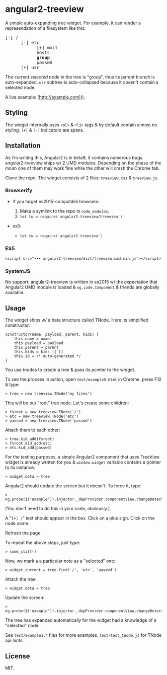 # angular2-treeview

A simple auto-expanding tree widget. For example, it can render a
represendation of a filesystem like this:

<pre>
[-] /
	  [-] etc
			[+] mail
			hosts
			<b>group</b>
			passwd
	  [+] usr
</pre>

The current _selected_ node in the tree is "group", thus its parent
branch is auto-expanded. `usr` subtree is auto-collapsed because it
doesn't contain a selected node.

A live example: [http://example.com]().

## Styling

The widget internally uses `<ul>` & `<li>` tags & by default contain
almost no styling. `[+]` & `[-]` indicators are spans.

## Installation

As I'm writing this, Angular2 is in beta9; it contains numerous
bugs. angular2-treeview ships w/ 2 UMD modules. Depending on the phase
of the moon one of them may work fine while the other will crash the
Chrome tab.

Clone the repo. The widget consists of 2 files: `treeview.css` &
`treeview.js`.

### Browserify

* If you target es2015-compatible browsers:

	1. Make a symlink to the repo in `node_modules`.
	1. `let tw = require('angular2-treeview/treeview')`

* es5:

	* `let tw = require('angular2-treeview')`

### ES5

`<script src="••• angular2-treeview/dist/treeview.umd.min.js"></script>`


### SystemJS

No support. angular2-treeview is written in es2015 w/ the expectation
that Angular2 UMD module is loaded & `ng.code.Component` & friends are
globally available.


## Usage

The widget ships w/ a data structure called TNode. Here its simplified
constructor:

```
constructor(name, payload, parent, kids) {
	this.name = name
	this.payload = payload
	this.parent = parent
	this.kids = kids || []
	this.id = /* auto-generated */
}
```

You use tnodes to create a tree & pass its pointer to the widget.

To see the process in action, open `test/example0.html` in Chrome,
press F12 & type:

~~~
> tree = new treeview.TNode('my files')
~~~

This will be our "root" tree node. Let's create some children:

~~~
> fsroot = new treeview.TNode('/')
> etc = new treeview.TNode('etc')
> passwd = new treeview.TNode('passwd')
~~~

Attach them to each other:

~~~
> tree.kid_add(fsroot)
> fsroot.kid_add(etc)
> etc.kid_add(passwd)
~~~

For the testing purposes, a simple Angular2 component that uses
TreeView widget is already written for you & `window.widget` variable
contains a pointer to its instance.

	> widget.data = tree

Angular2 should update the screen but it doesn't. To force it, type:

	> ng.probe($('example')).injector._depProvider.componentView.changeDetector.detectChanges()

(You don't need to do this in your code, obviously.)

A "`[+] /`" text should appear in the box. Click on a plus sign. Click
on the node name.

Refresh the page.

To repeat the above steps, just type:

	> some_staff()

Now, we mark a a particular note as a "selected" one:

	> widget.current = tree.find('/', 'etc', 'passwd')

Attach the tree:

	> widget.data = tree

Update the screen:

	> ng.probe($('example')).injector._depProvider.componentView.changeDetector.detectChanges()

The tree has expanded automatically for the widget had a knowledge of
a "selected" node.

See `test/example1.*` files for more examples, `test/test_tnode.js`
for TNode api hints.


## License

MIT.
